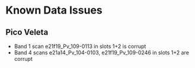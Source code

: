 # Known Data Issues

## Pico Veleta

- Band 1 scan e21f19_Pv_109-0113 in slots 1+2 is corrupt
- Band 4 scans e21a14_Pv_104-0103, e21f19_Pv_109-0246 in slots 1+2 are corrupt

